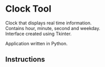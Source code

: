 # Clock Tool
Clock that displays real time information.  
Contains hour, minute, second and weekday.  
Interface created using Tkinter.  

Application written in Python.
## Instructions

